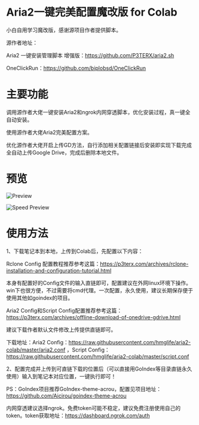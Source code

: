 # Aria2一键完美配置魔改版 for Colab

小白自用学习魔改版，感谢源项目作者提供脚本。


源作者地址：

Aria2 一键安装管理脚本 增强版：https://github.com/P3TERX/aria2.sh

OneClickRun：https://github.com/biplobsd/OneClickRun


# 主要功能

调用源作者大佬一键安装Aria2和ngrok内网穿透脚本，优化安装过程，真一键全自动安装。

使用源作者大佬Aria2完美配置方案。

优化源作者大佬开启上传GD方法，自行添加相关配置链接后安装即实现下载完成全自动上传Google Drive，完成后删除本地文件。


# 预览

![Preview](https://github.com/hmglife/aria2-colab/raw/master/Preview.png)

![Speed Preview](https://github.com/hmglife/aria2-colab/raw/master/Speed%20Preview.png)


# 使用方法

1、下载笔记本到本地，上传到Colab后，先配置以下内容：

Rclone Config 配置教程推荐参考这篇：https://p3terx.com/archives/rclone-installation-and-configuration-tutorial.html

本身有配置好的Config文件的输入直链即可，配置建议在外网linux环境下操作。win下也很方便，不过需要将cmd代理。一次配置，永久使用，建议长期保存便于使用其他如goindex的项目。


Aria2 Config和Script Config配置推荐参考这篇：https://p3terx.com/archives/offline-download-of-onedrive-gdrive.html

建议下载作者默认文件修改上传提供直链即可。

下载地址：Aria2 Config：https://raw.githubusercontent.com/hmglife/aria2-colab/master/aria2.conf ，Script Config：https://raw.githubusercontent.com/hmglife/aria2-colab/master/script.conf


2、配置完成并上传到可直链下载的位置后（可以直接用GoIndex等目录直链永久使用）输入到笔记本对应位置，一键执行即可！


PS：GoIndex项目推荐GoIndex-theme-acrou，配置见项目地址：https://github.com/Aicirou/goindex-theme-acrou

内网穿透建议选择ngrok。免费token可能不稳定，建议免费注册使用自己的token。token获取地址：https://dashboard.ngrok.com/auth
